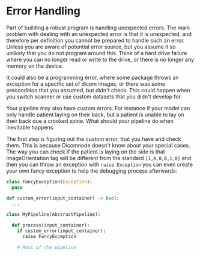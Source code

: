 # Error Handling

Part of building a robust program is handling unexpected errors. The main
problem with dealing with an unexpected error is that it is unexpected, and
therefore per definition you cannot be prepared to handle such an error. Unless
you are aware of potential error source, but you assume it so unlikely that you
do not program around this. Think of a hard drive failure where you can no
longer read or write to the drive, or there is no longer any memory on the
device.

It could also be a programming error, where some package throws an exception for
a specific set of dicom images, or there was some precondition that you assumed,
but didn't check. This could happen when you switch scanner or use custom
datasets that you didn't develop for.

Your pipeline may also have custom errors. For instance if your model can only
handle patient laying on their back, but a patient is unable to lay on their
back due a crooked spine. What should your pipeline do when inevitable happens.

The first step is figuring out the custom error, that you have and check them.
This is because Dicomnode doesn't know about your special cases. The way you can
check if the patient is laying on the side is that ImageOrientation tag will be
different from the standard `[1,0,0,0,1,0]` and then you can throw an exception
with `raise Exception` you can even create your own fancy exception to help the
debugging process afterwards:
```python
class FancyException(Exception):
  pass

def custom_error(input_container) -> bool:
  ...

class MyPipeline(AbstractPipeline):

  def process(input_container):
    if custom_error(input_container):
      raise FancyException

    # Rest of the pipeline
```



